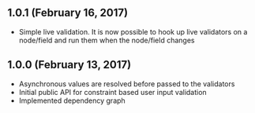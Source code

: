 ## 1.0.1 (February 16, 2017)

* Simple live validation.
  It is now possible to hook up live validators on a node/field
  and run them when the node/field changes

## 1.0.0 (February 13, 2017)

* Asynchronous values are resolved before passed to the validators
* Initial public API for constraint based user input validation
* Implemented dependency graph

